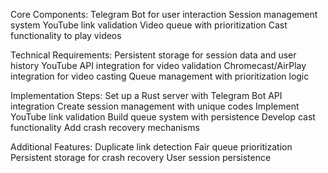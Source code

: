Core Components:
    Telegram Bot for user interaction
    Session management system
    YouTube link validation
    Video queue with prioritization
    Cast functionality to play videos

Technical Requirements:
    Persistent storage for session data and user history
    YouTube API integration for video validation
    Chromecast/AirPlay integration for video casting
    Queue management with prioritization logic

Implementation Steps:
    Set up a Rust server with Telegram Bot API integration
    Create session management with unique codes
    Implement YouTube link validation
    Build queue system with persistence
    Develop cast functionality
    Add crash recovery mechanisms

Additional Features:
    Duplicate link detection
    Fair queue prioritization
    Persistent storage for crash recovery
    User session persistence
